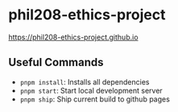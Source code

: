 # phil208-ethics-project

https://phil208-ethics-project.github.io


## Useful Commands

- `pnpm install`: Installs all dependencies
- `pnpm start`: Start local development server
- `pnpm ship`: Ship current build to github pages
